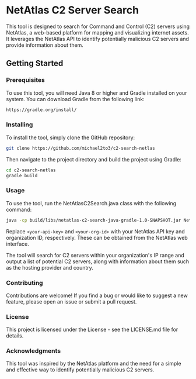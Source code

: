 # NetAtlas C2 Server Search

This tool is designed to search for Command and Control (C2) servers using NetAtlas, a web-based platform for mapping and visualizing internet assets. It leverages the NetAtlas API to identify potentially malicious C2 servers and provide information about them.

## Getting Started
### Prerequisites

To use this tool, you will need Java 8 or higher and Gradle installed on your system. You can download Gradle from the following link:

```bash
https://gradle.org/install/
```

### Installing

To install the tool, simply clone the GitHub repository:

```bash
git clone https://github.com/michael2to3/c2-search-netlas
```
Then navigate to the project directory and build the project using Gradle:

```bash
cd c2-search-netlas
gradle build
```

### Usage

To use the tool, run the NetAtlasC2Search.java class with the following command:

```bash
java -cp build/libs/netatlas-c2-search-java-gradle-1.0-SNAPSHOT.jar NetAtlasC2Search <your-api-key> <your-org-id>
```

Replace `<your-api-key>` and `<your-org-id>` with your NetAtlas API key and organization ID, respectively. These can be obtained from the NetAtlas web interface.

The tool will search for C2 servers within your organization's IP range and output a list of potential C2 servers, along with information about them such as the hosting provider and country.
### Contributing

Contributions are welcome! If you find a bug or would like to suggest a new feature, please open an issue or submit a pull request.
### License

This project is licensed under the License - see the LICENSE.md file for details.
### Acknowledgments

This tool was inspired by the NetAtlas platform and the need for a simple and effective way to identify potentially malicious C2 servers.
